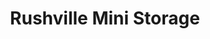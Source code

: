---
title: "Rushville Mini Storage"
url: /rushville/rushville-mini-storage/
shop: storage rental
---